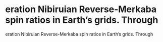 # eration Nibiruian Reverse-Merkaba spin ratios in Earth’s grids. Through

eration Nibiruian Reverse-Merkaba spin ratios in Earth’s grids. Through